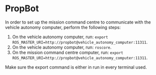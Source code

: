 # PropBot

In order to set up the mission command centre to communicate with the vehicle autonomy computer, perform the following steps:
1. On the vehicle autonomy computer, run: `export ROS_MASTER_URI=http://propbot@vehicle_autonomy_computer:11311`.
2. On the vehicle autonomy computer, run: `roscore`.
3. On the mission command centre computer, run: `export ROS_MASTER_URI=http://propbot@vehicle_autonomy_computer:11311`.

Make sure the export command is either in run in every terminal used.